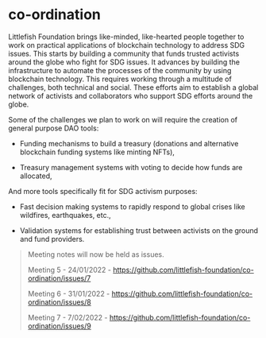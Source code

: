# co-ordination

Littlefish Foundation brings like-minded, like-hearted people together to work on practical applications of blockchain technology to address SDG issues. This starts by building a community that funds trusted activists around the globe who fight for SDG issues. It advances by building the infrastructure to automate the processes of the community by using blockchain technology. This requires working through a multitude of challenges, both technical and social. These efforts aim to establish a global network of activists and collaborators who support SDG efforts around the globe.

Some of the challenges we plan to work on will require the creation of general purpose DAO tools: 

- Funding mechanisms to build a treasury (donations and alternative blockchain funding systems like minting NFTs),

- Treasury management systems with voting to decide how funds are allocated,

And more tools specifically fit for SDG activism purposes:

- Fast decision making systems to rapidly respond to global crises like wildfires, earthquakes, etc.,

- Validation systems for establishing trust between activists on the ground and fund providers.


> Meeting notes will now be held as issues. 
> 
> Meeting 5 - 24/01/2022 - https://github.com/littlefish-foundation/co-ordination/issues/7
> 
> Meeting 6 - 31/01/2022 - https://github.com/littlefish-foundation/co-ordination/issues/8
> 
> Meeting 7 - 7/02/2022 - https://github.com/littlefish-foundation/co-ordination/issues/9
> 
